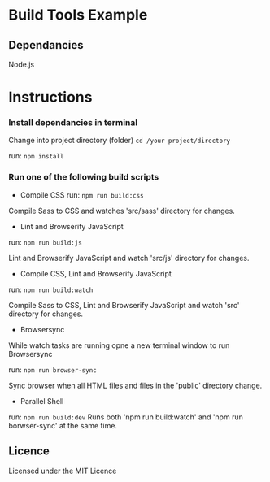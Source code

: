 # Build Tools Example

## Dependancies
Node.js

# Instructions

### Install dependancies in terminal

Change into project directory (folder) `cd /your project/directory`

run: `npm install`

### Run one of the following build scripts

* Compile CSS
run:  `npm run build:css`

Compile Sass to CSS and watches 'src/sass'
directory for changes.

* Lint and Browserify JavaScript 

run: `npm run build:js`

Lint and Browserify JavaScript and watch 'src/js' directory for changes.

* Compile CSS, Lint and Browserify JavaScript 

run: `npm run build:watch`

Compile Sass to CSS, Lint and Browserify JavaScript and watch 'src' directory for changes.

* Browsersync

While watch tasks are running opne a new terminal window to run Browsersync

run: `npm run browser-sync`

Sync browser when all HTML files and files in the 'public' directory change.

* Parallel Shell

run: `npm run build:dev`
Runs both 'npm run build:watch' and 'npm run borwser-sync' at the same time.

## Licence 

Licensed under the MIT Licence